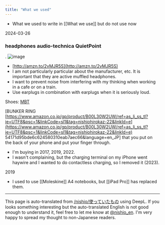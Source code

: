 ```yaml
---
title: "What we used"
---
```


- What we used to write in [[What we use]] but do not use now

2024-03-26
### headphones audio-technica QuietPoint
.
![image](https://gyazo.com/45116faefdb45c1601f5e82289a89095/thumb/1000)
- [http://amzn.to/2vMJR5S](http://amzn.to/2vMJR5S)
- I am not particularly particular about the manufacturer, etc. It is important that they are active muffled headphones.
- I want to prevent noise from interfering with my thinking when working in a cafe or on a train.
- Use earplugs in combination with earplugs when it is seriously loud.

Shoes: [MBT](http://www.mbt.com/ja-jp)

[BUNKER RING [https://www.amazon.co.jp/gp/product/B00L30W2UW/ref=as_li_ss_tl?ie=UTF8&psc=1&linkCode=sl1&tag=nishiohirokaz-22&linkId=e](https://www.amazon.co.jp/gp/product/B00L30W2UW/ref=as_li_ss_tl?ie=UTF8&psc=1&linkCode=sl1&tag=nishiohirokaz-22&linkId=e) 54171d95bde6c624580310eab7aec66&language=en_JP] that you put on the back of your phone and put your finger through.
- I'm buying in 2017, 2019, 2022.
- I wasn't complaining, but the charging terminal on my iPhone went haywire and I wanted to do contactless charging, so I removed it (2023).

2019
- I used to use [[Moleskine]] A4 notebooks, but [[iPad Pro]] has replaced them.

---
This page is auto-translated from [/nishio/使っていたもの](https://scrapbox.io/nishio/使っていたもの) using DeepL. If you looks something interesting but the auto-translated English is not good enough to understand it, feel free to let me know at [@nishio_en](https://twitter.com/nishio_en). I'm very happy to spread my thought to non-Japanese readers.